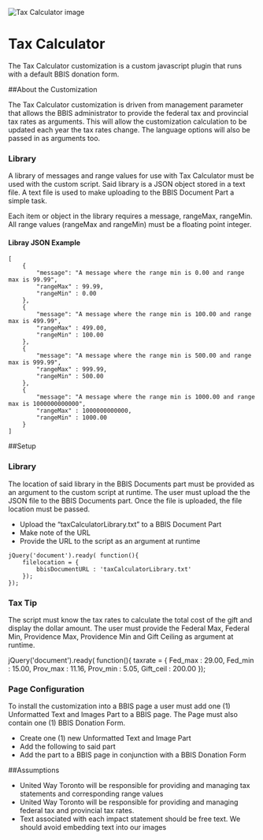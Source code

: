 ![Tax Calculator image](https://raw.githubusercontent.com/harrisonde/chalkbox/master/public/images/ "Calculator")

# Tax Calculator 
The Tax Calculator customization is a custom javascript plugin that runs with a default BBIS donation form. 

##About the Customization

The Tax Calculator customization is driven from management parameter that allows the BBIS administrator to provide the federal tax and provincial tax rates as arguments. This will allow the customization calculation to be updated each year the tax rates change. The language options will also be passed in as arguments too.

### Library
A library of messages and range values for use with Tax Calculator must be used with the custom script. Said library is a JSON object stored in a text file. A text file is used to make uploading to the BBIS Document Part a simple task. 

Each item or object in the library requires a message, rangeMax, rangeMin. All range values (rangeMax and rangeMin) must be a floating point integer.

#### Libray JSON Example
    [
		{
			"message": "A message where the range min is 0.00 and range max is 99.99",
			"rangeMax" : 99.99,
			"rangeMin" : 0.00
		},
		{
			"message": "A message where the range min is 100.00 and range max is 499.99",
			"rangeMax" : 499.00,
			"rangeMin" : 100.00
		},
		{
			"message": "A message where the range min is 500.00 and range max is 999.99",
			"rangeMax" : 999.99,
			"rangeMin" : 500.00
		},
		{
			"message": "A message where the range min is 1000.00 and range max is 1000000000000",
			"rangeMax" : 1000000000000,
			"rangeMin" : 1000.00
		}
    ]


##Setup
### Library
The location of said library in the BBIS Documents part must be provided as an argument to the custom script at runtime. The user must upload the the JSON file to the BBIS Documents part. Once the file is uploaded, the file location must be passed.

*    Upload the “taxCalculatorLibrary.txt” to a BBIS Document Part
*    Make note of the URL
*    Provide the URL to the script as an argument at runtime 

	jQuery('document').ready( function(){
		filelocation = {
			bbisDocumentURL : 'taxCalculatorLibrary.txt'
		});
	});

### Tax Tip
The script must know the tax rates to calculate the total cost of the gift and display the dollar amount. The user must provide the Federal Max, Federal Min, Providence Max, Providence Min and Gift Ceiling as argument at runtime.  


jQuery('document').ready( function(){
	taxrate = {
		Fed_max : 29.00,
		Fed_min : 15.00,
		Prov_max : 11.16,
		Prov_min : 5.05,
		Gift_ceil : 200.00
	}); 

### Page Configuration
To install the customization into a BBIS page a user must add one (1) Unformatted Text and Images Part to a BBIS page. The Page must also contain one (1) BBIS Donation Form. 

*    Create one (1) new Unformatted Text and Image Part 
*    Add the following to said part
	<!--The tax tip calculator js -->
	<script type="text/javascript" src="taxCalculator.js"></script>
	<!-- html element to be placed onto the page with a donation form -->
	<div id="taxCalculator"></div>
	<script>
	jQuery('document').ready( function(){
	// expected arguments are Federal Tax Rate + Provincial Tax Rate
		taxCalculator.init(taxrate = {
			Fed_max : 29.00,
			Fed_min : 15.00,
			Prov_max : 11.16,
			Prov_min : 5.05,
			Gift_ceil : 200.00
		},
		filelocation = {
			bbisDocumentURL : 'taxCalculatorLibrary.txt'
		});
	});
	</script>
*    Add the part to a BBIS page in conjunction with a BBIS Donation Form

##Assumptions
*    United Way Toronto will be responsible for providing and managing tax statements and corresponding range values
*    United Way Toronto will be responsible for providing and managing  federal tax and provincial tax rates.
*    Text associated with each impact statement should be free text. We should avoid embedding text into our images